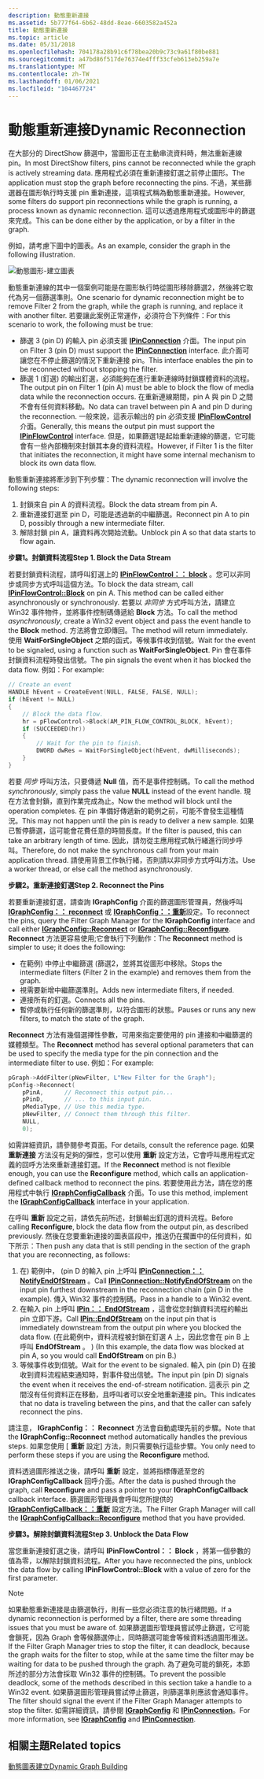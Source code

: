 ```yaml
---
description: 動態重新連接
ms.assetid: 5b777f64-6b62-48dd-8eae-6603582a452a
title: 動態重新連接
ms.topic: article
ms.date: 05/31/2018
ms.openlocfilehash: 704178a28b91c6f78bea20b9c73c9a61f80be881
ms.sourcegitcommit: a47bd86f517de76374e4fff33cfeb613eb259a7e
ms.translationtype: MT
ms.contentlocale: zh-TW
ms.lasthandoff: 01/06/2021
ms.locfileid: "104467724"
---
```

# <a name="dynamic-reconnection"></a><span data-ttu-id="bdf52-103">動態重新連接</span><span class="sxs-lookup"><span data-stu-id="bdf52-103">Dynamic Reconnection</span></span>

<span data-ttu-id="bdf52-104">在大部分的 DirectShow 篩選中，當圖形正在主動串流資料時，無法重新連線 pin。</span><span class="sxs-lookup"><span data-stu-id="bdf52-104">In most DirectShow filters, pins cannot be reconnected while the graph is actively streaming data.</span></span> <span data-ttu-id="bdf52-105">應用程式必須在重新連接釘選之前停止圖形。</span><span class="sxs-lookup"><span data-stu-id="bdf52-105">The application must stop the graph before reconnecting the pins.</span></span> <span data-ttu-id="bdf52-106">不過，某些篩選器在圖形執行時支援 pin 重新連接，這項程式稱為動態重新連接。</span><span class="sxs-lookup"><span data-stu-id="bdf52-106">However, some filters do support pin reconnections while the graph is running, a process known as dynamic reconnection.</span></span> <span data-ttu-id="bdf52-107">這可以透過應用程式或圖形中的篩選來完成。</span><span class="sxs-lookup"><span data-stu-id="bdf52-107">This can be done either by the application, or by a filter in the graph.</span></span>

<span data-ttu-id="bdf52-108">例如，請考慮下圖中的圖表。</span><span class="sxs-lookup"><span data-stu-id="bdf52-108">As an example, consider the graph in the following illustration.</span></span>

![動態圖形-建立圖表](images/dyngraph.png)

<span data-ttu-id="bdf52-110">動態重新連線的其中一個案例可能是在圖形執行時從圖形移除篩選2，然後將它取代為另一個篩選準則。</span><span class="sxs-lookup"><span data-stu-id="bdf52-110">One scenario for dynamic reconnection might be to remove Filter 2 from the graph, while the graph is running, and replace it with another filter.</span></span> <span data-ttu-id="bdf52-111">若要讓此案例正常運作，必須符合下列條件：</span><span class="sxs-lookup"><span data-stu-id="bdf52-111">For this scenario to work, the following must be true:</span></span>

-   <span data-ttu-id="bdf52-112">篩選 3 (pin D) 的輸入 pin 必須支援 [**IPinConnection**](/windows/desktop/api/Strmif/nn-strmif-ipinconnection) 介面。</span><span class="sxs-lookup"><span data-stu-id="bdf52-112">The input pin on Filter 3 (pin D) must support the [**IPinConnection**](/windows/desktop/api/Strmif/nn-strmif-ipinconnection) interface.</span></span> <span data-ttu-id="bdf52-113">此介面可讓您在不停止篩選的情況下重新連接 pin。</span><span class="sxs-lookup"><span data-stu-id="bdf52-113">This interface enables the pin to be reconnected without stopping the filter.</span></span>
-   <span data-ttu-id="bdf52-114">篩選 1 (釘選) 的輸出釘選，必須能夠在進行重新連線時封鎖媒體資料的流程。</span><span class="sxs-lookup"><span data-stu-id="bdf52-114">The output pin on Filter 1 (pin A) must be able to block the flow of media data while the reconnection occurs.</span></span> <span data-ttu-id="bdf52-115">在重新連線期間，pin A 與 pin D 之間不會有任何資料移動。</span><span class="sxs-lookup"><span data-stu-id="bdf52-115">No data can travel between pin A and pin D during the reconnection.</span></span> <span data-ttu-id="bdf52-116">一般來說，這表示輸出的 pin 必須支援 [**IPinFlowControl**](/windows/desktop/api/Strmif/nn-strmif-ipinflowcontrol) 介面。</span><span class="sxs-lookup"><span data-stu-id="bdf52-116">Generally, this means the output pin must support the [**IPinFlowControl**](/windows/desktop/api/Strmif/nn-strmif-ipinflowcontrol) interface.</span></span> <span data-ttu-id="bdf52-117">但是，如果篩選1是起始重新連線的篩選，它可能會有一些內部機制來封鎖其本身的資料流程。</span><span class="sxs-lookup"><span data-stu-id="bdf52-117">However, if Filter 1 is the filter that initiates the reconnection, it might have some internal mechanism to block its own data flow.</span></span>

<span data-ttu-id="bdf52-118">動態重新連接將牽涉到下列步驟：</span><span class="sxs-lookup"><span data-stu-id="bdf52-118">The dynamic reconnection will involve the following steps:</span></span>

1.  <span data-ttu-id="bdf52-119">封鎖來自 pin A 的資料流程。</span><span class="sxs-lookup"><span data-stu-id="bdf52-119">Block the data stream from pin A.</span></span>
2.  <span data-ttu-id="bdf52-120">重新連接釘選至 pin D，可能是透過新的中繼篩選。</span><span class="sxs-lookup"><span data-stu-id="bdf52-120">Reconnect pin A to pin D, possibly through a new intermediate filter.</span></span>
3.  <span data-ttu-id="bdf52-121">解除封鎖 pin A，讓資料再次開始流動。</span><span class="sxs-lookup"><span data-stu-id="bdf52-121">Unblock pin A so that data starts to flow again.</span></span>

<span data-ttu-id="bdf52-122">**步驟1。封鎖資料流程**</span><span class="sxs-lookup"><span data-stu-id="bdf52-122">**Step 1. Block the Data Stream**</span></span>

<span data-ttu-id="bdf52-123">若要封鎖資料流程，請呼叫釘選上的 [**IPinFlowControl：： block**](/windows/desktop/api/Strmif/nf-strmif-ipinflowcontrol-block) 。您可以非同步或同步方式呼叫這個方法。</span><span class="sxs-lookup"><span data-stu-id="bdf52-123">To block the data stream, call [**IPinFlowControl::Block**](/windows/desktop/api/Strmif/nf-strmif-ipinflowcontrol-block) on pin A. This method can be called either asynchronously or synchronously.</span></span> <span data-ttu-id="bdf52-124">若要以 *非同步* 方式呼叫方法，請建立 Win32 事件物件，並將事件控制碼傳遞給 **Block** 方法。</span><span class="sxs-lookup"><span data-stu-id="bdf52-124">To call the method *asynchronously*, create a Win32 event object and pass the event handle to the **Block** method.</span></span> <span data-ttu-id="bdf52-125">方法將會立即傳回。</span><span class="sxs-lookup"><span data-stu-id="bdf52-125">The method will return immediately.</span></span> <span data-ttu-id="bdf52-126">使用 **WaitForSingleObject** 之類的函式，等候事件收到信號。</span><span class="sxs-lookup"><span data-stu-id="bdf52-126">Wait for the event to be signaled, using a function such as **WaitForSingleObject**.</span></span> <span data-ttu-id="bdf52-127">Pin 會在事件封鎖資料流程時發出信號。</span><span class="sxs-lookup"><span data-stu-id="bdf52-127">The pin signals the event when it has blocked the data flow.</span></span> <span data-ttu-id="bdf52-128">例如：</span><span class="sxs-lookup"><span data-stu-id="bdf52-128">For example:</span></span>


```C++
// Create an event
HANDLE hEvent = CreateEvent(NULL, FALSE, FALSE, NULL);
if (hEvent != NULL)
{
    // Block the data flow.
    hr = pFlowControl->Block(AM_PIN_FLOW_CONTROL_BLOCK, hEvent); 
    if (SUCCEEDED(hr))
    {
        // Wait for the pin to finish.
        DWORD dwRes = WaitForSingleObject(hEvent, dwMilliseconds);
    }
}
```



<span data-ttu-id="bdf52-129">若要 *同步* 呼叫方法，只要傳遞 **Null** 值，而不是事件控制碼。</span><span class="sxs-lookup"><span data-stu-id="bdf52-129">To call the method *synchronously*, simply pass the value **NULL** instead of the event handle.</span></span> <span data-ttu-id="bdf52-130">現在方法會封鎖，直到作業完成為止。</span><span class="sxs-lookup"><span data-stu-id="bdf52-130">Now the method will block until the operation completes.</span></span> <span data-ttu-id="bdf52-131">在 pin 準備好傳遞新的範例之前，可能不會發生這種情況。</span><span class="sxs-lookup"><span data-stu-id="bdf52-131">This may not happen until the pin is ready to deliver a new sample.</span></span> <span data-ttu-id="bdf52-132">如果已暫停篩選，這可能會花費任意的時間長度。</span><span class="sxs-lookup"><span data-stu-id="bdf52-132">If the filter is paused, this can take an arbitrary length of time.</span></span> <span data-ttu-id="bdf52-133">因此，請勿從主應用程式執行緒進行同步呼叫。</span><span class="sxs-lookup"><span data-stu-id="bdf52-133">Therefore, do not make the synchronous call from your main application thread.</span></span> <span data-ttu-id="bdf52-134">請使用背景工作執行緒，否則請以非同步方式呼叫方法。</span><span class="sxs-lookup"><span data-stu-id="bdf52-134">Use a worker thread, or else call the method asynchronously.</span></span>

<span data-ttu-id="bdf52-135">**步驟2。重新連接釘選**</span><span class="sxs-lookup"><span data-stu-id="bdf52-135">**Step 2. Reconnect the Pins**</span></span>

<span data-ttu-id="bdf52-136">若要重新連接釘選，請查詢 **IGraphConfig** 介面的篩選圖形管理員，然後呼叫 [**IGraphConfig：： reconnect**](/windows/desktop/api/Strmif/nf-strmif-igraphconfig-reconnect) 或 [**IGraphConfig：：重新**](/windows/desktop/api/Strmif/nf-strmif-igraphconfig-reconfigure)設定。</span><span class="sxs-lookup"><span data-stu-id="bdf52-136">To reconnect the pins, query the Filter Graph Manager for the **IGraphConfig** interface and call either [**IGraphConfig::Reconnect**](/windows/desktop/api/Strmif/nf-strmif-igraphconfig-reconnect) or [**IGraphConfig::Reconfigure**](/windows/desktop/api/Strmif/nf-strmif-igraphconfig-reconfigure).</span></span> <span data-ttu-id="bdf52-137">**Reconnect** 方法更容易使用;它會執行下列動作：</span><span class="sxs-lookup"><span data-stu-id="bdf52-137">The **Reconnect** method is simpler to use; it does the following:</span></span>

-   <span data-ttu-id="bdf52-138">在範例) 中停止中繼篩選 (篩選2，並將其從圖形中移除。</span><span class="sxs-lookup"><span data-stu-id="bdf52-138">Stops the intermediate filters (Filter 2 in the example) and removes them from the graph.</span></span>
-   <span data-ttu-id="bdf52-139">視需要新增中繼篩選準則。</span><span class="sxs-lookup"><span data-stu-id="bdf52-139">Adds new intermediate filters, if needed.</span></span>
-   <span data-ttu-id="bdf52-140">連接所有的釘選。</span><span class="sxs-lookup"><span data-stu-id="bdf52-140">Connects all the pins.</span></span>
-   <span data-ttu-id="bdf52-141">暫停或執行任何新的篩選準則，以符合圖形的狀態。</span><span class="sxs-lookup"><span data-stu-id="bdf52-141">Pauses or runs any new filters, to match the state of the graph.</span></span>

<span data-ttu-id="bdf52-142">**Reconnect** 方法有幾個選擇性參數，可用來指定要使用的 pin 連接和中繼篩選的媒體類型。</span><span class="sxs-lookup"><span data-stu-id="bdf52-142">The **Reconnect** method has several optional parameters that can be used to specify the media type for the pin connection and the intermediate filter to use.</span></span> <span data-ttu-id="bdf52-143">例如：</span><span class="sxs-lookup"><span data-stu-id="bdf52-143">For example:</span></span>


```C++
pGraph->AddFilter(pNewFilter, L"New Filter for the Graph");
pConfig->Reconnect(
    pPinA,      // Reconnect this output pin...
    pPinD,      // ... to this input pin.
    pMediaType, // Use this media type.
    pNewFilter, // Connect them through this filter.
    NULL, 
    0);     
```



<span data-ttu-id="bdf52-144">如需詳細資訊，請參閱參考頁面。</span><span class="sxs-lookup"><span data-stu-id="bdf52-144">For details, consult the reference page.</span></span> <span data-ttu-id="bdf52-145">如果 **重新連接** 方法沒有足夠的彈性，您可以使用 **重新** 設定方法，它會呼叫應用程式定義的回呼方法來重新連接釘選。</span><span class="sxs-lookup"><span data-stu-id="bdf52-145">If the **Reconnect** method is not flexible enough, you can use the **Reconfigure** method, which calls an application-defined callback method to reconnect the pins.</span></span> <span data-ttu-id="bdf52-146">若要使用此方法，請在您的應用程式中執行 [**IGraphConfigCallback**](/windows/desktop/api/Strmif/nn-strmif-igraphconfigcallback) 介面。</span><span class="sxs-lookup"><span data-stu-id="bdf52-146">To use this method, implement the [**IGraphConfigCallback**](/windows/desktop/api/Strmif/nn-strmif-igraphconfigcallback) interface in your application.</span></span>

<span data-ttu-id="bdf52-147">在呼叫 **重新** 設定之前，請依先前所述，封鎖輸出釘選的資料流程。</span><span class="sxs-lookup"><span data-stu-id="bdf52-147">Before calling **Reconfigure**, block the data flow from the output pin, as described previously.</span></span> <span data-ttu-id="bdf52-148">然後在您要重新連接的圖表區段中，推送仍在擱置中的任何資料，如下所示：</span><span class="sxs-lookup"><span data-stu-id="bdf52-148">Then push any data that is still pending in the section of the graph that you are reconnecting, as follows:</span></span>

1.  <span data-ttu-id="bdf52-149">在) 範例中， (pin D 的輸入 pin 上呼叫 [**IPinConnection：： NotifyEndOfStream**](/windows/desktop/api/Strmif/nf-strmif-ipinconnection-notifyendofstream) 。</span><span class="sxs-lookup"><span data-stu-id="bdf52-149">Call [**IPinConnection::NotifyEndOfStream**](/windows/desktop/api/Strmif/nf-strmif-ipinconnection-notifyendofstream) on the input pin furthest downstream in the reconnection chain (pin D in the example).</span></span> <span data-ttu-id="bdf52-150">傳入 Win32 事件的控制碼。</span><span class="sxs-lookup"><span data-stu-id="bdf52-150">Pass in a handle to a Win32 event.</span></span>
2.  <span data-ttu-id="bdf52-151">在輸入 pin 上呼叫 [**IPin：： EndOfStream**](/windows/desktop/api/Strmif/nf-strmif-ipin-endofstream) ，這會從您封鎖資料流程的輸出 pin 立即下游。</span><span class="sxs-lookup"><span data-stu-id="bdf52-151">Call [**IPin::EndOfStream**](/windows/desktop/api/Strmif/nf-strmif-ipin-endofstream) on the input pin that is immediately downstream from the output pin where you blocked the data flow.</span></span> <span data-ttu-id="bdf52-152"> (在此範例中，資料流程被封鎖在釘選 A 上，因此您會在 pin B 上呼叫 **EndOfStream** 。 ) </span><span class="sxs-lookup"><span data-stu-id="bdf52-152">(In this example, the data flow was blocked at pin A, so you would call **EndOfStream** on pin B.)</span></span>
3.  <span data-ttu-id="bdf52-153">等候事件收到信號。</span><span class="sxs-lookup"><span data-stu-id="bdf52-153">Wait for the event to be signaled.</span></span> <span data-ttu-id="bdf52-154">輸入 pin (pin D) 在接收到資料流程結束通知時，對事件發出信號。</span><span class="sxs-lookup"><span data-stu-id="bdf52-154">The input pin (pin D) signals the event when it receives the end-of-stream notification.</span></span> <span data-ttu-id="bdf52-155">這表示 pin 之間沒有任何資料正在移動，且呼叫者可以安全地重新連接 pin。</span><span class="sxs-lookup"><span data-stu-id="bdf52-155">This indicates that no data is traveling between the pins, and that the caller can safely reconnect the pins.</span></span>

<span data-ttu-id="bdf52-156">請注意， **IGraphConfig：： Reconnect** 方法會自動處理先前的步驟。</span><span class="sxs-lookup"><span data-stu-id="bdf52-156">Note that the **IGraphConfig::Reconnect** method automatically handles the previous steps.</span></span> <span data-ttu-id="bdf52-157">如果您使用 [ **重新** 設定] 方法，則只需要執行這些步驟。</span><span class="sxs-lookup"><span data-stu-id="bdf52-157">You only need to perform these steps if you are using the **Reconfigure** method.</span></span>

<span data-ttu-id="bdf52-158">資料透過圖形推送之後，請呼叫 **重新** 設定，並將指標傳遞至您的 **IGraphConfigCallback** 回呼介面。</span><span class="sxs-lookup"><span data-stu-id="bdf52-158">After the data is pushed through the graph, call **Reconfigure** and pass a pointer to your **IGraphConfigCallback** callback interface.</span></span> <span data-ttu-id="bdf52-159">篩選圖形管理員會呼叫您所提供的 [**IGraphConfigCallback：：重新**](/windows/desktop/api/Strmif/nf-strmif-igraphconfigcallback-reconfigure) 設定方法。</span><span class="sxs-lookup"><span data-stu-id="bdf52-159">The Filter Graph Manager will call the [**IGraphConfigCallback::Reconfigure**](/windows/desktop/api/Strmif/nf-strmif-igraphconfigcallback-reconfigure) method that you have provided.</span></span>

<span data-ttu-id="bdf52-160">**步驟3。解除封鎖資料流程**</span><span class="sxs-lookup"><span data-stu-id="bdf52-160">**Step 3. Unblock the Data Flow**</span></span>

<span data-ttu-id="bdf52-161">當您重新連接釘選之後，請呼叫 **IPinFlowControl：： Block** ，將第一個參數的值為零，以解除封鎖資料流程。</span><span class="sxs-lookup"><span data-stu-id="bdf52-161">After you have reconnected the pins, unblock the data flow by calling **IPinFlowControl::Block** with a value of zero for the first parameter.</span></span>

> [!Note]  
> <span data-ttu-id="bdf52-162">如果動態重新連接是由篩選執行，則有一些您必須注意的執行緒問題。</span><span class="sxs-lookup"><span data-stu-id="bdf52-162">If a dynamic reconnection is performed by a filter, there are some threading issues that you must be aware of.</span></span> <span data-ttu-id="bdf52-163">如果篩選圖形管理員嘗試停止篩選，它可能會鎖死，因為 Graph 會等候篩選停止，同時篩選可能會等候資料透過圖形推送。</span><span class="sxs-lookup"><span data-stu-id="bdf52-163">If the Filter Graph Manager tries to stop the filter, it can deadlock, because the graph waits for the filter to stop, while at the same time the filter may be waiting for data to be pushed through the graph.</span></span> <span data-ttu-id="bdf52-164">為了避免可能的鎖死，本節所述的部分方法會採取 Win32 事件的控制碼。</span><span class="sxs-lookup"><span data-stu-id="bdf52-164">To prevent the possible deadlock, some of the methods described in this section take a handle to a Win32 event.</span></span> <span data-ttu-id="bdf52-165">如果篩選圖形管理員嘗試停止篩選，則篩選準則應該會通知事件。</span><span class="sxs-lookup"><span data-stu-id="bdf52-165">The filter should signal the event if the Filter Graph Manager attempts to stop the filter.</span></span> <span data-ttu-id="bdf52-166">如需詳細資訊，請參閱 [**IGraphConfig**](/windows/desktop/api/Strmif/nn-strmif-igraphconfig) 和 [**IPinConnection**](/windows/desktop/api/Strmif/nn-strmif-ipinconnection)。</span><span class="sxs-lookup"><span data-stu-id="bdf52-166">For more information, see [**IGraphConfig**](/windows/desktop/api/Strmif/nn-strmif-igraphconfig) and [**IPinConnection**](/windows/desktop/api/Strmif/nn-strmif-ipinconnection).</span></span>

 

## <a name="related-topics"></a><span data-ttu-id="bdf52-167">相關主題</span><span class="sxs-lookup"><span data-stu-id="bdf52-167">Related topics</span></span>

<dl> <dt>

[<span data-ttu-id="bdf52-168">動態圖表建立</span><span class="sxs-lookup"><span data-stu-id="bdf52-168">Dynamic Graph Building</span></span>](dynamic-graph-building.md)
</dt> </dl>

 

 



